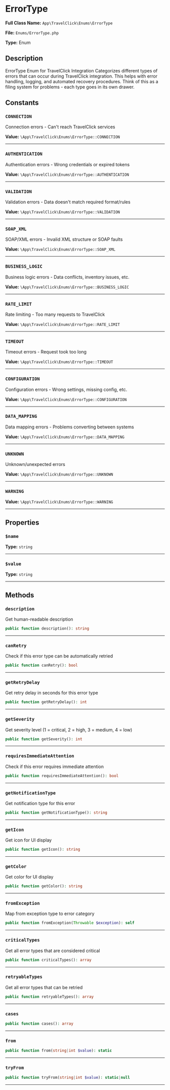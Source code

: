 # ErrorType

**Full Class Name:** `App\TravelClick\Enums\ErrorType`

**File:** `Enums/ErrorType.php`

**Type:** Enum

## Description

ErrorType Enum for TravelClick Integration
Categorizes different types of errors that can occur during TravelClick integration.
This helps with error handling, logging, and automated recovery procedures.
Think of this as a filing system for problems - each type goes in its own drawer.

## Constants

### `CONNECTION`

Connection errors - Can't reach TravelClick services

**Value:** `\App\TravelClick\Enums\ErrorType::CONNECTION`

---

### `AUTHENTICATION`

Authentication errors - Wrong credentials or expired tokens

**Value:** `\App\TravelClick\Enums\ErrorType::AUTHENTICATION`

---

### `VALIDATION`

Validation errors - Data doesn't match required format/rules

**Value:** `\App\TravelClick\Enums\ErrorType::VALIDATION`

---

### `SOAP_XML`

SOAP/XML errors - Invalid XML structure or SOAP faults

**Value:** `\App\TravelClick\Enums\ErrorType::SOAP_XML`

---

### `BUSINESS_LOGIC`

Business logic errors - Data conflicts, inventory issues, etc.

**Value:** `\App\TravelClick\Enums\ErrorType::BUSINESS_LOGIC`

---

### `RATE_LIMIT`

Rate limiting - Too many requests to TravelClick

**Value:** `\App\TravelClick\Enums\ErrorType::RATE_LIMIT`

---

### `TIMEOUT`

Timeout errors - Request took too long

**Value:** `\App\TravelClick\Enums\ErrorType::TIMEOUT`

---

### `CONFIGURATION`

Configuration errors - Wrong settings, missing config, etc.

**Value:** `\App\TravelClick\Enums\ErrorType::CONFIGURATION`

---

### `DATA_MAPPING`

Data mapping errors - Problems converting between systems

**Value:** `\App\TravelClick\Enums\ErrorType::DATA_MAPPING`

---

### `UNKNOWN`

Unknown/unexpected errors

**Value:** `\App\TravelClick\Enums\ErrorType::UNKNOWN`

---

### `WARNING`

**Value:** `\App\TravelClick\Enums\ErrorType::WARNING`

---

## Properties

### `$name`

**Type:** `string`

---

### `$value`

**Type:** `string`

---

## Methods

### `description`

Get human-readable description

```php
public function description(): string
```

---

### `canRetry`

Check if this error type can be automatically retried

```php
public function canRetry(): bool
```

---

### `getRetryDelay`

Get retry delay in seconds for this error type

```php
public function getRetryDelay(): int
```

---

### `getSeverity`

Get severity level (1 = critical, 2 = high, 3 = medium, 4 = low)

```php
public function getSeverity(): int
```

---

### `requiresImmediateAttention`

Check if this error requires immediate attention

```php
public function requiresImmediateAttention(): bool
```

---

### `getNotificationType`

Get notification type for this error

```php
public function getNotificationType(): string
```

---

### `getIcon`

Get icon for UI display

```php
public function getIcon(): string
```

---

### `getColor`

Get color for UI display

```php
public function getColor(): string
```

---

### `fromException`

Map from exception type to error category

```php
public function fromException(Throwable $exception): self
```

---

### `criticalTypes`

Get all error types that are considered critical

```php
public function criticalTypes(): array
```

---

### `retryableTypes`

Get all error types that can be retried

```php
public function retryableTypes(): array
```

---

### `cases`

```php
public function cases(): array
```

---

### `from`

```php
public function from(string|int $value): static
```

---

### `tryFrom`

```php
public function tryFrom(string|int $value): static|null
```

---

